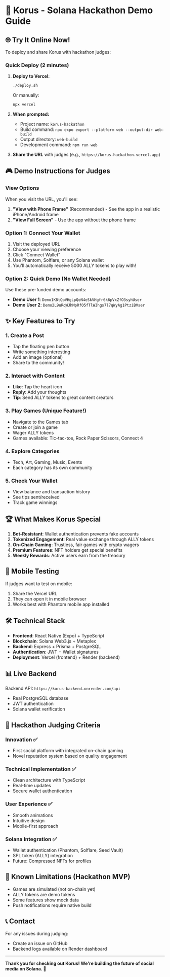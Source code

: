 # 🚀 Korus - Solana Hackathon Demo Guide

## 🌐 Try It Online Now!

To deploy and share Korus with hackathon judges:

### Quick Deploy (2 minutes)

1. **Deploy to Vercel:**
   ```bash
   ./deploy.sh
   ```
   Or manually:
   ```bash
   npx vercel
   ```

2. **When prompted:**
   - Project name: `korus-hackathon`
   - Build command: `npx expo export --platform web --output-dir web-build`
   - Output directory: `web-build`
   - Development command: `npm run web`

3. **Share the URL** with judges (e.g., `https://korus-hackathon.vercel.app`)

## 🎮 Demo Instructions for Judges

### View Options
When you visit the URL, you'll see:
1. **"View with Phone Frame"** (Recommended) - See the app in a realistic iPhone/Android frame
2. **"View Full Screen"** - Use the app without the phone frame

### Option 1: Connect Your Wallet
1. Visit the deployed URL
2. Choose your viewing preference
3. Click "Connect Wallet"
4. Use Phantom, Solflare, or any Solana wallet
5. You'll automatically receive 5000 ALLY tokens to play with!

### Option 2: Quick Demo (No Wallet Needed)
Use these pre-funded demo accounts:
- **Demo User 1**: `Demo1K8tQpVHgLpQeN4eSkVHgfr6k6pVxZfO3syhUser`
- **Demo User 2**: `Demo2L9uRqWJhMpRfO5fTlWIhgs7l7qWyAg1PtziBVser`

## ✨ Key Features to Try

### 1. Create a Post
- Tap the floating pen button
- Write something interesting
- Add an image (optional)
- Share to the community!

### 2. Interact with Content
- **Like**: Tap the heart icon
- **Reply**: Add your thoughts
- **Tip**: Send ALLY tokens to great content creators

### 3. Play Games (Unique Feature!)
- Navigate to the Games tab
- Create or join a game
- Wager ALLY tokens
- Games available: Tic-tac-toe, Rock Paper Scissors, Connect 4

### 4. Explore Categories
- Tech, Art, Gaming, Music, Events
- Each category has its own community

### 5. Check Your Wallet
- View balance and transaction history
- See tips sent/received
- Track game winnings

## 🏆 What Makes Korus Special

1. **Bot-Resistant**: Wallet authentication prevents fake accounts
2. **Tokenized Engagement**: Real value exchange through ALLY tokens
3. **On-Chain Gaming**: Trustless, fair games with crypto wagers
4. **Premium Features**: NFT holders get special benefits
5. **Weekly Rewards**: Active users earn from the treasury

## 📱 Mobile Testing

If judges want to test on mobile:
1. Share the Vercel URL
2. They can open it in mobile browser
3. Works best with Phantom mobile app installed

## 🛠 Technical Stack

- **Frontend**: React Native (Expo) + TypeScript
- **Blockchain**: Solana Web3.js + Metaplex
- **Backend**: Express + Prisma + PostgreSQL
- **Authentication**: JWT + Wallet signatures
- **Deployment**: Vercel (frontend) + Render (backend)

## 📊 Live Backend

Backend API: `https://korus-backend.onrender.com/api`
- Real PostgreSQL database
- JWT authentication
- Solana wallet verification

## 🎯 Hackathon Judging Criteria

### Innovation ✅
- First social platform with integrated on-chain gaming
- Novel reputation system based on quality engagement

### Technical Implementation ✅
- Clean architecture with TypeScript
- Real-time updates
- Secure wallet authentication

### User Experience ✅
- Smooth animations
- Intuitive design
- Mobile-first approach

### Solana Integration ✅
- Wallet authentication (Phantom, Solflare, Seed Vault)
- SPL token (ALLY) integration
- Future: Compressed NFTs for profiles

## 🚨 Known Limitations (Hackathon MVP)

- Games are simulated (not on-chain yet)
- ALLY tokens are demo tokens
- Some features show mock data
- Push notifications require native build

## 📞 Contact

For any issues during judging:
- Create an issue on GitHub
- Backend logs available on Render dashboard

---

**Thank you for checking out Korus! We're building the future of social media on Solana. 🌟**